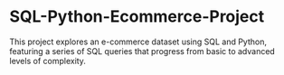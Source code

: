 # SQL-Python-Ecommerce-Project
This project explores an e-commerce dataset using SQL and Python, featuring a series of SQL queries that progress from basic to advanced levels of complexity.
